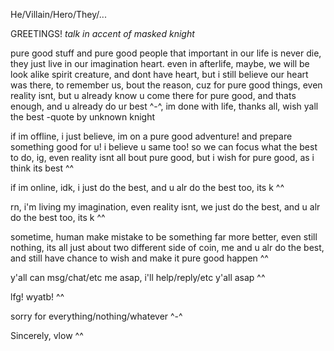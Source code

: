 He/Villain/Hero/They/... 

GREETINGS! *talk in accent of masked knight* 

pure good stuff and pure good people that important in our life is never die, they just live in our imagination heart. even in afterlife, maybe, we will be look alike spirit creature, and dont have heart, but i still believe our heart was there, to remember us, bout the reason, cuz for pure good things, even reality isnt, but u already know u come there for pure good, and thats enough, and u already do ur best ^-^, im done with life, thanks all, wish yall the best -quote by unknown knight

if im offline, i just believe, im on a pure good adventure! and prepare something good for u! i believe u same too! so we can focus
what the best to do, ig, even reality isnt all bout pure good, but i wish for pure good, as i think its best ^^

if im online, idk, i just do the best, and u alr do the best too, its k ^^

rn, i'm living my imagination, even reality isnt, we just do the best, and u alr do the best too, its k ^^

sometime, human make mistake to be something far more better, 
even still nothing, its all just about two different side of coin, me and u alr do the best, and still have chance to wish and make it pure good happen ^^

y'all can msg/chat/etc me asap, i'll help/reply/etc y'all asap ^^

lfg! wyatb! ^^

sorry for everything/nothing/whatever ^-^

Sincerely, vlow ^^





